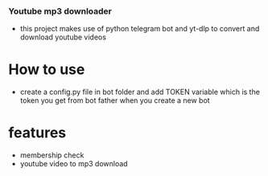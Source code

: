### Youtube mp3 downloader
- this project makes use of python telegram bot and yt-dlp to convert and download youtube videos  

# How to use 
- create a config.py file in bot folder and add TOKEN variable which is the token you get from bot father  when you create a new bot 

# features 
- membership check 
- youtube video to mp3 download